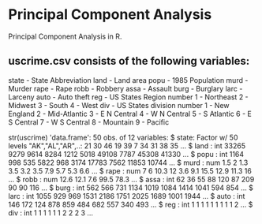 Principal Component Analysis
==============================

Principal Component Analysis in R.

uscrime.csv consists of the following variables:
------
state - State Abbreviation
land - Land area
popu - 1985 Population
murd - Murder
rape - Rape
robb - Robbery
assa - Assault
burg - Burglary
larc - Larceny
auto - Auto theft
reg - US States Region number
      1 - Northeast
      2 - Midwest
      3 - South
      4 - West
div - US States division number
      1 - New England
      2 - Mid-Atlantic
      3 - E N Central
      4 - W N Central
      5 - S Atlantic
      6 - E S Central
      7 - W S Central
      8 - Mountain
      9 - Pacific

str(uscrime)
'data.frame':  50 obs. of  12 variables:
 $ state: Factor w/ 50 levels "AK","AL","AR",..: 21 30 46 19 39 7 34 31 38 35 ...
 $ land : int  33265 9279 9614 8284 1212 5018 49108 7787 45308 41330 ...
 $ popu : int  1164 998 535 5822 968 3174 17783 7562 11853 10744 ...
 $ murd : num  1.5 2 1.3 3.5 3.2 3.5 7.9 5.7 5.3 6.6 ...
 $ rape : num  7 6 10.3 12 3.6 9.1 15.5 12.9 11.3 16 ...
 $ robb : num  12.6 12.1 7.6 99.5 78.3 ...
 $ assa : int  62 36 55 88 120 87 209 90 90 116 ...
 $ burg : int  562 566 731 1134 1019 1084 1414 1041 594 854 ...
 $ larc : int  1055 929 969 1531 2186 1751 2025 1689 1001 1944 ...
 $ auto : int  146 172 124 878 859 484 682 557 340 493 ...
 $ reg  : int  1 1 1 1 1 1 1 1 1 2 ...
 $ div  : int  1 1 1 1 1 1 2 2 2 3 ...